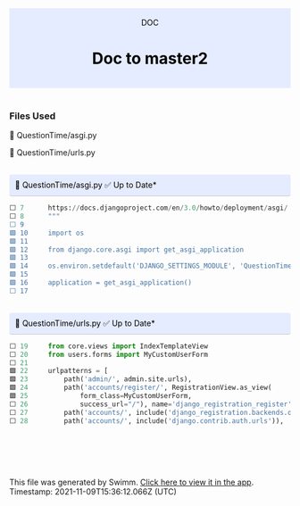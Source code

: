 <div align="center" style="background-color: #e5ecff; color: black"><br/><div>DOC</div><h1>Doc to master2</h1><br/></div>
<br/>

### Files Used
📄 QuestionTime/asgi.py

📄 QuestionTime/urls.py


<br/>

<div style="background: #e5ecff; padding: 10px 10px 10px 10px; border-bottom: 1px solid #c1c7d0; border-radius: 4px; color: black">    📄 QuestionTime/asgi.py ✅ Up to Date*

   </div>

```python
⬜ 7      https://docs.djangoproject.com/en/3.0/howto/deployment/asgi/
⬜ 8      """
⬜ 9      
🟩 10     import os
🟩 11     
🟩 12     from django.core.asgi import get_asgi_application
🟩 13     
🟩 14     os.environ.setdefault('DJANGO_SETTINGS_MODULE', 'QuestionTime.settings')
🟩 15     
🟩 16     application = get_asgi_application()
⬜ 17     
```
<br/>

<div style="background: #e5ecff; padding: 10px 10px 10px 10px; border-bottom: 1px solid #c1c7d0; border-radius: 4px; color: black">    📄 QuestionTime/urls.py ✅ Up to Date*

   </div>

```python
⬜ 19     from core.views import IndexTemplateView
⬜ 20     from users.forms import MyCustomUserForm
⬜ 21     
🟩 22     urlpatterns = [
🟩 23         path('admin/', admin.site.urls),
🟩 24         path('accounts/register/', RegistrationView.as_view(
🟩 25             form_class=MyCustomUserForm,
⬜ 26             success_url="/"), name='django_registration_register'),
⬜ 27         path('accounts/', include('django_registration.backends.one_step.urls')),
⬜ 28         path('accounts/', include('django.contrib.auth.urls')),
```
<br/>

<br/><br/>

This file was generated by Swimm. [Click here to view it in the app](http://localhost:5001/repos/U0sVB7lC9at5XPOW1TBW/docs/FJ1CA0atRFTqmNXqgNxD). Timestamp: 2021-11-09T15:36:12.066Z (UTC)